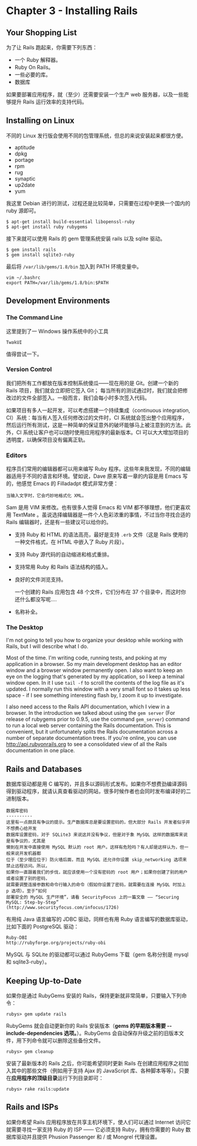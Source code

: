 # Chapter 3 - Installing Rails

## Your Shopping List
为了让 Rails 跑起来，你需要下列东西：

 * 一个 Ruby 解释器。
 * Ruby On Rails。
 * 一些必要的库。
 * 数据库

如果要部署应用程序，就（至少）还需要安装一个生产 web 服务器，以及一些能够提升 Rails 运行效率的支持代码。

## Installing on Linux
不同的 Linux 发行版会使用不同的包管理系统，但总的来说安装起来都很方便。

 * aptitude 
 * dpkg
 * portage
 * rpm
 * rug
 * synaptic
 * up2date
 * yum

我这里 Debian 进行的测试，过程还是比较简单，只需要在过程中更换一个国内的 ruby 源即可。

    $ apt-get install build-essential libopenssl-ruby
    $ apt-get install ruby rubygems
  
接下来就可以使用 Rails 的 gem 管理系统安装 rails 以及 sqlite 驱动。

    $ gem install rails
    $ gem install sqlite3-ruby

最后将 `/var/lib/gems/1.8/bin` 加入到 PATH 环境变量中。

    vim ~/.bashrc
    export PATH=/var/lib/gems/1.8/bin:$PATH

## Development Environments

### The Command Line
这里提到了一 Windows 操作系统中的小工具

    TwakUI

值得尝试一下。

### Version Control
我们把所有工作都放在版本控制系统傻瓜——现在用的是 Git。创建一个新的 Rails 项目，我们就会立即把它签入 Git；
每当所有的测试通过时，我们就会把修改过的文件全部签入。一般而言，我们会每小时多次签入代码。

如果项目有多人一起开发，可以考虑搭建一个持续集成（continuous integration, CI）系统：每当有人签入任何修改过的文件时，CI 系统就会签出整个应用程序，然后运行所有测试，这是一种简单的保证意外的破坏能够马上被注意到的方法。此外，CI 系统让客户也可以随时使用应用程序的最新版本。CI 可以大大增加项目的透明度，以确保项目没有偏离正轨。

### Editors
程序员们常用的编辑器都可以用来编写 Ruby 程序。这些年来我发现，不同的编辑器适用于不同的语言和环境。譬如说，Dave 原来写着一章的内容是用 Emacs 写的，他感觉 Emacs 的 Filladadpt 模式非常方便：

    当输入文字时，它会巧妙地格式化 XML。

Sam 是用 VIM 来修改。也有很多人觉得 Emacs 和 VIM 都不够理想，他们更喜欢用 TextMate 。虽说选择编辑器是一件个人色彩浓重的事情，不过当你寻找合适的 Rails 编辑器时，还是有一些建议可以给你的。

 * 支持 Ruby 和 HTML 的语法高亮，最好是支持 `.erb` 文件（这是 Rails 使用的一种文件格式，在 HTML 中嵌入了 Ruby 片段）。
 * 支持 Ruby 源代码的自动缩进和格式重排。
 * 支持常用 Ruby 和 Rails 语法结构的插入。
 * 良好的文件浏览支持。

    一个创建的 Rails 应用包含 48 个文件，它们分布在 37 个目录中，而这时你还什么都没写呢....

 * 名称补全。

### The Desktop
I'm not going to tell you how to organize your desktop while working with Rails, but I will describe what I do.

Most of the time. I'm writing code, running tests, and poking at my application in a browser. So my main development desktop has an editor window and a browser window permanently open. I also want to keep an eye on the logging that's generated by my application, so I keep a teminal window open. In it I use `tail -f` to scroll the contents of the log file as it's updated. I normally run this window with a very small font so it takes up less space - if I see something interesting flash by, I zoom it up to investigate.

I also need access to the Rails API documentation, which I view in a browser. In the introduction we talked about using the `gem server` (For release of rubygems prior to 0.9.5, use the command `gem_server`) command to run a local web server containing the Rails documentation. This is convenient, but it unfortunately splits the Rails documentation across a number of separate documentation trees. If you're online, you can use http://api.rubyonrails.org to see a consolidated view of all the Rails documentation in one place.

## Rails and Databases
数据库驱动都是用 C 编写的，并且多以源码形式发布。如果你不想费劲编译源码得到驱动程序，就请认真查看驱动的网站，很多时候作者也会同时发布编译好的二进制版本。

    数据库密码
    ----------
    这里有一点颇具有争议的提示。生产数据库总是要设置密码的，但大部分 Rails 开发者似乎并不想费心给开发
    数据库设置密码，对于 SQLite3 来说这并没有争议，但是对于象 MySQL 这样的数据库来说是有争议的，尤其是
    懒到在开发中直接使用 MySQL 默认的 root 用户。这样有危险吗？有人却是这样认为，但一般来说开发机器都
    位于（至少理应位于）防火墙后面，而且 MySQL 还允许你设置 skip_networking 选项来禁止远程访问。所以，
    如果你一直跟着我们的步伐，就应该使用一个没有密码的 root 用户；如果你创建了别的用户或者设置了别的密码，
    就需要调整连接参数和命令行输入的命令（假如你设置了密码，就需要在连接 MySQL 时加上 p 选项）。至于“如何
    部署安全的 MySQL 生产环境”，请看 SecurityFocus 上的一篇文章 —— “Securing MySQL: Step-by-Step”
    (http://www.securityfocus.com/infocus/1726)

有用纯 Java 语言编写的 JDBC 驱动，同样也有用 Ruby 语言编写的数据库驱动，比如下面的 PostgreSQL 驱动：

    Ruby-DBI
    http://rubyforge.org/projects/ruby-obi

MySQL 与 SQLite 的驱动都可以通过 RubyGems 下载（gem 名称分别是 mysql 和 sqlite3-ruby）。

## Keeping Up-to-Date
如果你是通过 RubyGems 安装的 Rails，保持更新就非常简单，只要输入下列命令：

    rubys> gem update rails

RubyGems 就会自动更新你的 Rails 安装版本（**gems 的早期版本需要 --include-dependencies 选项。**）。RubyGems 会自动保存升级之前的旧版本文件，用下列命令就可以删除这些备份文件。

    rubys> gem cleanup

安装了最新版本的 Rails 之后，你可能希望同时更新 Rails 在创建应用程序之初加入其中的那些文件（例如用于支持 Ajax 的 JavaScript 库、各种脚本等等）。只要在**应用程序的顶级目录**运行下列目录即可：

    rubys> rake rails:update

## Rails and ISPs
如果你希望 Rails 应用程序放在共享主机环境下，使人们可以通过 Internet 访问它就需要寻找一家支持 Ruby 的 ISP —— 它必须支持 Ruby，拥有你需要的 Ruby 数据库驱动并且提供 Phusion Passenger 和 / 或 Mongrel 代理设置。


